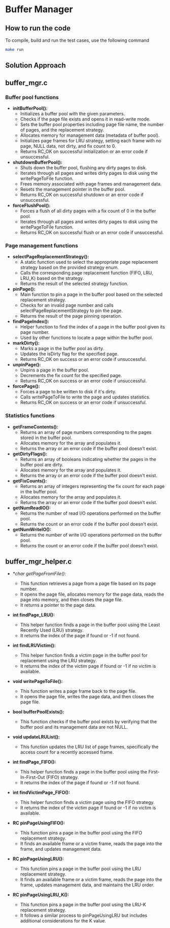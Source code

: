 # Buffer Manager

## How to run the code

To compile, build and run the test cases, use the following command

```bash
make run
```

## Solution Approach

## buffer_mgr.c

### Buffer pool functions

- **initBufferPool():**
    - Initializes a buffer pool with the given parameters.
    - Checks if the page file exists and opens it in read-write mode.
    - Sets the buffer pool properties including page file name, the number of pages, and the replacement strategy.
    - Allocates memory for management data (metadata of buffer pool).
    - Initializes page frames for LRU strategy, setting each frame with no page, NULL data, not dirty, and fix count to 0.
    - Returns RC_OK on successful initialization or an error code if unsuccessful.
- **shutdownBufferPool():**
    - Shuts down the buffer pool, flushing any dirty pages to disk.
    - Iterates through all pages and writes dirty pages to disk using the writePageToFile function.
    - Frees memory associated with page frames and management data.
    - Resets the management pointer in the buffer pool.
    - Returns RC_OK on successful shutdown or an error code if unsuccessful.
- **forceFlushPool():**
    - Forces a flush of all dirty pages with a fix count of 0 in the buffer pool.
    - Iterates through all pages and writes dirty pages to disk using the writePageToFile function.
    - Returns RC_OK on successful flush or an error code if unsuccessful.

### Page management functions

- **selectPageReplacementStrategy():**
    - A static function used to select the appropriate page replacement strategy based on the provided strategy enum.
    - Calls the corresponding page replacement function (FIFO, LRU, LRU_K) based on the strategy.
    - Returns the result of the selected strategy function.
- **pinPage():**
    - Main function to pin a page in the buffer pool based on the selected replacement strategy.
    - Checks for an invalid page number and calls selectPageReplacementStrategy to pin the page.
    - Returns the result of the page pinning operation.
- **findPageIndex():**
    - Helper function to find the index of a page in the buffer pool given its page number.
    - Used by other functions to locate a page within the buffer pool.
- **markDirty():**
    - Marks a page in the buffer pool as dirty.
    - Updates the isDirty flag for the specified page.
    - Returns RC_OK on success or an error code if unsuccessful.
- **unpinPage():**
    - Unpins a page in the buffer pool.
    - Decrements the fix count for the specified page.
    - Returns RC_OK on success or an error code if unsuccessful.
- **forcePage():**
    - Forces a page to be written to disk if it's dirty.
    - Calls writePageToFile to write the page and updates statistics.
    - Returns RC_OK on success or an error code if unsuccessful.

### Statistics functions

- **getFrameContents():**
    - Returns an array of page numbers corresponding to the pages stored in the buffer pool.
    - Allocates memory for the array and populates it.
    - Returns the array or an error code if the buffer pool doesn't exist.
- **getDirtyFlags():**
    - Returns an array of booleans indicating whether the pages in the buffer pool are dirty.
    - Allocates memory for the array and populates it.
    - Returns the array or an error code if the buffer pool doesn't exist.
- **getFixCounts():**
    - Returns an array of integers representing the fix count for each page in the buffer pool.
    - Allocates memory for the array and populates it.
    - Returns the array or an error code if the buffer pool doesn't exist.
- **getNumReadIO():**
    - Returns the number of read I/O operations performed on the buffer pool.
    - Returns the count or an error code if the buffer pool doesn't exist.
- **getNumWriteIO():**
    - Returns the number of write I/O operations performed on the buffer pool.
    - Returns the count or an error code if the buffer pool doesn't exist.

## buffer_mgr_helper.c

- **char *getPageFromFile():**
    - This function retrieves a page from a page file based on its page number. 
    - It opens the page file, allocates memory for the page data, reads the page into memory, and then closes the page file. 
    - It returns a pointer to the page data.

- **int findPage_LRU():**
    - This helper function finds a page in the buffer pool using the Least Recently Used (LRU) strategy. 
    - It returns the index of the page if found or -1 if not found.

- **int findLRUVictim():** 
    - This helper function finds a victim page in the buffer pool for replacement using the LRU strategy. 
    - It returns the index of the victim page if found or -1 if no victim is available.

- **void writePageToFile():** 
    - This function writes a page frame back to the page file. 
    - It opens the page file, writes the page data, and then closes the page file.

- **bool bufferPoolExists():**
    - This function checks if the buffer pool exists by verifying that the buffer pool and its management data are not NULL.

- **void updateLRUList():**
    - This function updates the LRU list of page frames, specifically the access count for a recently accessed frame.

- **int findPage_FIFO():**
    - This helper function finds a page in the buffer pool using the First-In-First-Out (FIFO) strategy. 
    - It returns the index of the page if found or -1 if not found.

- **int findVictimPage_FIFO():**
    - This helper function finds a victim page using the FIFO strategy. 
    - It returns the index of the victim page if found or -1 if no victim is available.

- **RC pinPageUsingFIFO():**
    - This function pins a page in the buffer pool using the FIFO replacement strategy.
    - It finds an available frame or a victim frame, reads the page into the frame, and updates management data.

- **RC pinPageUsingLRU():**
    - This function pins a page in the buffer pool using the LRU replacement strategy.
    - It finds an available frame or a victim frame, reads the page into the frame, updates management data, and maintains the LRU order.

- **RC pinPageUsingLRU_K():**
    - This function pins a page in the buffer pool using the LRU-K replacement strategy. 
    - It follows a similar process to pinPageUsingLRU but includes additional considerations for the K value.











